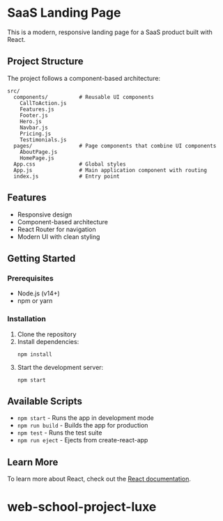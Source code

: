 # SaaS Landing Page

This is a modern, responsive landing page for a SaaS product built with React.

## Project Structure

The project follows a component-based architecture:

```
src/
  components/          # Reusable UI components
    CallToAction.js
    Features.js
    Footer.js
    Hero.js
    Navbar.js
    Pricing.js
    Testimonials.js
  pages/               # Page components that combine UI components
    AboutPage.js
    HomePage.js
  App.css              # Global styles
  App.js               # Main application component with routing
  index.js             # Entry point
```

## Features

- Responsive design
- Component-based architecture
- React Router for navigation
- Modern UI with clean styling

## Getting Started

### Prerequisites

- Node.js (v14+)
- npm or yarn

### Installation

1. Clone the repository
2. Install dependencies:
   ```
   npm install
   ```
3. Start the development server:
   ```
   npm start
   ```

## Available Scripts

- `npm start` - Runs the app in development mode
- `npm run build` - Builds the app for production
- `npm test` - Runs the test suite
- `npm run eject` - Ejects from create-react-app

## Learn More

To learn more about React, check out the [React documentation](https://reactjs.org/).
# web-school-project-luxe
